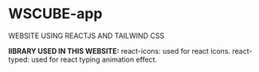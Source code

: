 # WSCUBE-app
WEBSITE USING REACTJS AND TAILWIND CSS

**lIBRARY USED IN THIS WEBSITE:**
react-icons: used for react icons.
react-typed: used for react typing animation effect.


